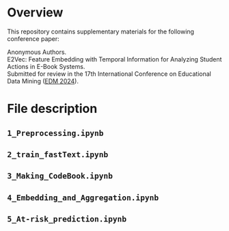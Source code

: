 # Overview

This repository contains supplementary materials for the following conference paper:

Anonymous Authors.\
E2Vec: Feature Embedding with Temporal Information for Analyzing Student Actions in E-Book Systems.\
Submitted for review in the 17th International Conference on Educational Data Mining ([EDM 2024](https://educationaldatamining.org/edm2024/)).

# File description
## `1_Preprocessing.ipynb`

## `2_train_fastText.ipynb`

## `3_Making_CodeBook.ipynb`

## `4_Embedding_and_Aggregation.ipynb`

## `5_At-risk_prediction.ipynb`

